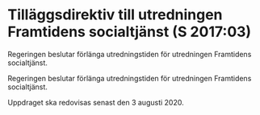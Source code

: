 # Tilläggsdirektiv till utredningen Framtidens socialtjänst (S 2017:03)

Regeringen beslutar förlänga utredningstiden för utredningen Framtidens socialtjänst.

Regeringen beslutar förlänga utredningstiden för utredningen Framtidens socialtjänst.

Uppdraget ska redovisas senast den 3 augusti 2020.
